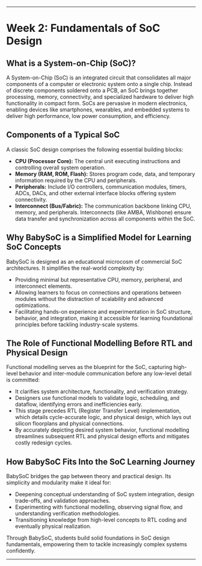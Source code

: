 ***

# Week 2: Fundamentals of SoC Design

## What is a System-on-Chip (SoC)?

A System-on-Chip (SoC) is an integrated circuit that consolidates all major components of a computer or electronic system onto a single chip. Instead of discrete components soldered onto a PCB, an SoC brings together processing, memory, connectivity, and specialized hardware to deliver high functionality in compact form. SoCs are pervasive in modern electronics, enabling devices like smartphones, wearables, and embedded systems to deliver high performance, low power consumption, and efficiency.

## Components of a Typical SoC

A classic SoC design comprises the following essential building blocks:

- **CPU (Processor Core):** The central unit executing instructions and controlling overall system operation.
- **Memory (RAM, ROM, Flash):** Stores program code, data, and temporary information required by the CPU and peripherals.
- **Peripherals:** Include I/O controllers, communication modules, timers, ADCs, DACs, and other external interface blocks offering system connectivity.
- **Interconnect (Bus/Fabric):** The communication backbone linking CPU, memory, and peripherals. Interconnects (like AMBA, Wishbone) ensure data transfer and synchronization across all components within the SoC.

## Why BabySoC is a Simplified Model for Learning SoC Concepts

BabySoC is designed as an educational microcosm of commercial SoC architectures. It simplifies the real-world complexity by:

- Providing minimal but representative CPU, memory, peripheral, and interconnect elements.
- Allowing learners to focus on connections and operations between modules without the distraction of scalability and advanced optimizations.
- Facilitating hands-on experience and experimentation in SoC structure, behavior, and integration, making it accessible for learning foundational principles before tackling industry-scale systems.

## The Role of Functional Modelling Before RTL and Physical Design

Functional modelling serves as the blueprint for the SoC, capturing high-level behavior and inter-module communication before any low-level detail is committed:

- It clarifies system architecture, functionality, and verification strategy.
- Designers use functional models to validate logic, scheduling, and dataflow, identifying errors and inefficiencies early.
- This stage precedes RTL (Register Transfer Level) implementation, which details cycle-accurate logic, and physical design, which lays out silicon floorplans and physical connections.
- By accurately depicting desired system behavior, functional modelling streamlines subsequent RTL and physical design efforts and mitigates costly redesign cycles.

## How BabySoC Fits Into the SoC Learning Journey

BabySoC bridges the gap between theory and practical design. Its simplicity and modularity make it ideal for:

- Deepening conceptual understanding of SoC system integration, design trade-offs, and validation approaches.
- Experimenting with functional modelling, observing signal flow, and understanding verification methodologies.
- Transitioning knowledge from high-level concepts to RTL coding and eventually physical realization.

Through BabySoC, students build solid foundations in SoC design fundamentals, empowering them to tackle increasingly complex systems confidently.

***
